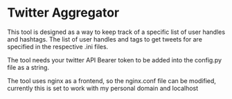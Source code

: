 <h1>Twitter Aggregator</h1>  
This tool is designed as a way to keep track of a specific list of user handles and hashtags. The list of user handles and tags to get tweets for are specified in the respective .ini files.
     
The tool needs your twitter API Bearer token to be added into the config.py file as a string.

The tool uses nginx as a frontend, so the nginx.conf file can be modified, currently this is set to work with my personal domain and localhost